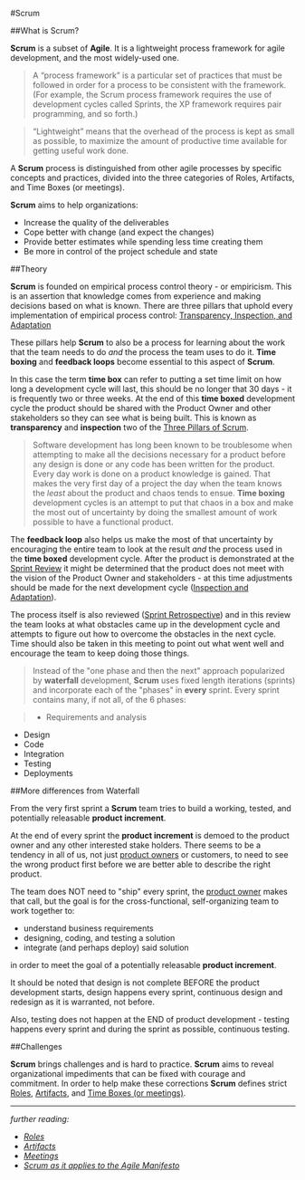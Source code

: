 #Scrum

##What is Scrum?

**Scrum** is a subset of **Agile**. It is a lightweight process framework for agile development, and the most widely-used one.

> A “process framework” is a particular set of practices that must be followed in order for a process to be consistent with the framework. (For example, the Scrum process framework requires the use of development cycles called Sprints, the XP framework requires pair programming, and so forth.)

>“Lightweight” means that the overhead of the process is kept as small as possible, to maximize the amount of productive time available for getting useful work done.

A **Scrum** process is distinguished from other agile processes by specific concepts and practices, divided into the three categories of Roles, Artifacts, and Time Boxes (or meetings).

**Scrum** aims to help organizations:

* Increase the quality of the deliverables
* Cope better with change (and expect the changes)
* Provide better estimates while spending less time creating them
* Be more in control of the project schedule and state

##Theory

**Scrum** is founded on empirical process control theory - or empiricism. This is an assertion that knowledge comes from experience and making decisions based on what is known. There are three pillars that uphold every implementation of empirical process control: [Transparency, Inspection, and Adaptation](three-pillars.md)

These pillars help **Scrum** to also be a process for learning about the work that the team needs to do *and* the process the team uses to do it. **Time boxing** and **feedback loops** become essential to this aspect of **Scrum**.

In this case the term **time box** can refer to putting a set time limit on how long a development cycle will last, this should be no longer that 30 days - it is frequently two or three weeks. At the end of this **time boxed** development cycle the product should be shared with the Product Owner and other stakeholders so they can see what is being built. This is known as **transparency** and **inspection** two of the [Three Pillars of Scrum](three-pilars.md).

> Software development has long been known to be troublesome when attempting to make all the decisions necessary for a product before any design is done or any code has been written for the product. Every day work is done on a product knowledge is gained. That makes the very first day of a project the day when the team knows the *least* about the product and chaos tends to ensue. **Time boxing** development cycles is an attempt to put that chaos in a box and make the most out of uncertainty by doing the smallest amount of work possible to have a functional product.

The **feedback loop** also helps us make the most of that uncertainty by encouraging the entire team to look at the result *and* the process used in the **time boxed** development cycle. After the product is demonstrated at the [Sprint Review](meetings.md#review) it might be determined that the product does not meet with the vision of the Product Owner and stakeholders - at this time adjustments should be made for the next development cycle ([Inspection and Adaptation](three-pillars.md)).

The process itself is also reviewed ([Sprint Retrospective](meetings.md#retrospective)) and in this review the team looks at what obstacles came up in the development cycle and attempts to figure out how to overcome the obstacles in the next cycle. Time should also be taken in this meeting to point out what went well and encourage the team to keep doing those things.

> Instead of the "one phase and then the next" approach popularized by **waterfall** development, **Scrum** uses fixed length iterations (sprints) and incorporate each of the "phases" in **every** sprint. Every sprint contains many, if not all, of the 6 phases:

> * Requirements and analysis
* Design
* Code
* Integration
* Testing
* Deployments

##More differences from Waterfall

From the very first sprint a **Scrum** team tries to build a working, tested, and potentially releasable **product increment**.

At the end of every sprint the **product increment** is demoed to the product owner and any other interested stake holders. There seems to be a tendency in all of us, not just [product owners](./scrum/roles#product-owner) or customers, to need to see the wrong product first before we are better able to describe the right product.

The team does NOT need to "ship" every sprint, the [product owner](./scrum/roles#product-owner) makes that call, but the goal is for the cross-functional, self-organizing team to work together to:

* understand business requirements
* designing, coding, and testing a solution
* integrate (and perhaps deploy) said solution

in order to meet the goal of a potentially releasable **product increment**.


It should be noted that design is not complete BEFORE the product development starts, design happens every sprint, continuous design and redesign as it is warranted, not before.

Also, testing does not happen at the END of product development - testing happens every sprint and during the sprint as possible, continuous testing.

##Challenges

**Scrum** brings challenges and is hard to practice. **Scrum** aims to reveal organizational impediments that can be fixed with courage and commitment.
In order to help make these corrections **Scrum** defines strict [Roles](roles.md), [Artifacts](artifacts.md), and [Time Boxes (or meetings)](meetings.md).

----
*further reading:*

* *[Roles](roles.md)*
* *[Artifacts](artifacts.md)*
* *[Meetings](meetings.md)*
* *[Scrum as it applies to the Agile Manifesto](scrum-applied-to-agile-manifesto.md)*

